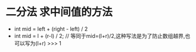 # 二分法 求中间值的方法
 -  int mid = left + (right - left) / 2
 - int mid = l + (r-l) / 2; // 等同于mid=(l+r)/2,这种写法是为了防止数组越界,也可以写为(l+r) >>> 1